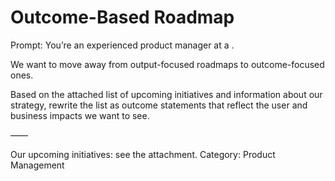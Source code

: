 # Outcome-Based Roadmap

Prompt: You’re an experienced product manager at a <product>. 

We want to move away from output-focused roadmaps to outcome-focused ones.

Based on the attached list of upcoming initiatives and information about our strategy, rewrite the list as outcome statements that reflect the user and business impacts we want to see.

——

Our upcoming initiatives: see the attachment.
Category: Product Management